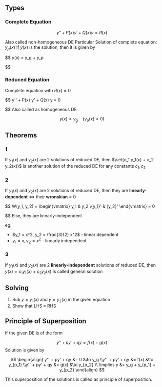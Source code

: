 ## Types

### Complete Equation

$$
y'' + P(x) y' + Q(x) y = R(x)
$$

Also called non-homogeneous DE
Particular Solution of complete equation: $y_p(x)$
If $y(x)$ is the solution, then it is given by

$$
y(x) = y_g + y_p

$$

### Reduced Equation 

Complete equation with $R(x) = 0$

$$
y'' + P(x) y' + Q(x) y = 0

$$
Also called as homogeneous DE

$$
y(x) = y_g \quad (y_p(x) = 0)
$$

## Theorems

### 1

If $y_1(x)$ and $y_2(x)$ are 2 solutions of reduced DE, then $\set{c_1 y_1(x) + c_2 y_2(x)}$ is another solution of the reduced DE for any constants $c_1, c_2$

### 2

If $y_1(x)$ and $y_2(x)$ are 2 solutions of reduced DE, then they are
**linearly-dependent** $\iff$ their **wronskian** = 0

$$
W(y_1, y_2) = 
\begin{vmatrix}
y_1 & y_2 \\{y_1}' & {y_2}'
\end{vmatrix}
= 0

$$
Else, they are linearly-independent

eg:

- $y_1 = x^2, y_2 = \frac{3}{2} x^2$ - linear dependent
- $y_1 = x, y_2 = x^2$ - linearly independent

### 3

If $y_1(x)$ and $y_2(x)$ are 2 **linearly-independent** solutions of reduced DE, then $y(x) = c_1 y_1(x) + c_2 y_2(x)$ is called general solution

## Solving

1. Sub $y = y_1(x)$ and $y = y_2(x)$ in the given equation
2. Show that LHS = RHS

## Principle of Superposition

If the given DE is of the form

$$
y'' +  py' + qy = f(x) + g(x)
$$
Solution is given by

$$
\begin{align}
y'' +  py' + qy &= 0 &\to y_g \\y'' +  py' + qy &= f(x) &\to y_{p_1} \\y'' +  py' + qy &= g(x) &\to y_{p_2} \\
\implies y &= y_g + y_{p_1} + y_{p_2}
\end{align}
$$

This superposition of the solutions is called as principle of superposition.
